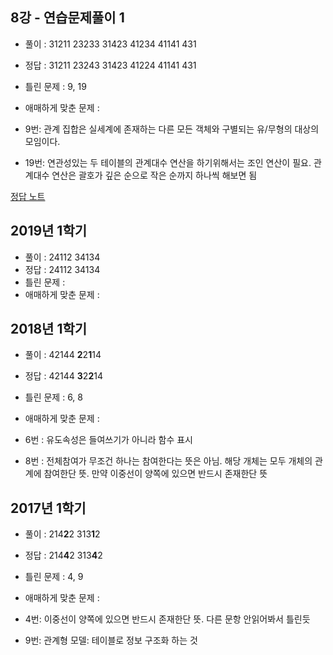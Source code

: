## 8강 - 연습문제풀이 1

* 풀이 : 31211 23233 31423 41234 41141 431
* 정답 : 31211 23243 31423 41224 41141 431
* 틀린 문제 : 9, 19
* 애매하게 맞춘 문제 :

* 9번: 관계 집합은 실세계에 존재하는 다른 모든 객체와 구별되는 유/무형의 대상의 모임이다.
* 19번: 연관성있는 두 테이블의 관계대수 연산을 하기위해서는 조인 연산이 필요. 관계대수 연산은 괄호가 깊은 순으로 작은 순까지 하나씩 해보면 됨

[정답 노트]()


## 2019년 1학기

* 풀이 : 24112 34134
* 정답 : 24112 34134
* 틀린 문제 :
* 애매하게 맞춘 문제 :

## 2018년 1학기

* 풀이 : 42144 **2**2**1**14
* 정답 : 42144 **3**2**2**14
* 틀린 문제 : 6, 8
* 애매하게 맞춘 문제 :

* 6번 : 유도속성은 들여쓰기가 아니라 함수 표시
* 8번 : 전체참여가 무조건 하나는 참여한다는 뜻은 아님. 해당 개체는 모두 개체의 관계에 참여한단 뜻. 만약 이중선이 양쪽에 있으면 반드시 존재한단 뜻

## 2017년 1학기

* 풀이 : 214**2**2 313**1**2
* 정답 : 214**4**2 313**4**2
* 틀린 문제 : 4, 9
* 애매하게 맞춘 문제 : 

* 4번: 이중선이 양쪽에 있으면 반드시 존재한단 뜻. 다른 문항 안읽어봐서 틀린듯
* 9번: 관계형 모델: 테이블로 정보 구조화 하는 것
